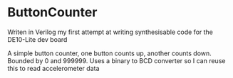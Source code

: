 # ButtonCounter

Writen in Verilog my first attempt at writing synthesisable code for the DE10-Lite dev board

A simple button counter, one button counts up, another counts down. Bounded by 0 and 999999. Uses a binary to BCD converter so I can reuse this to read accelerometer data
